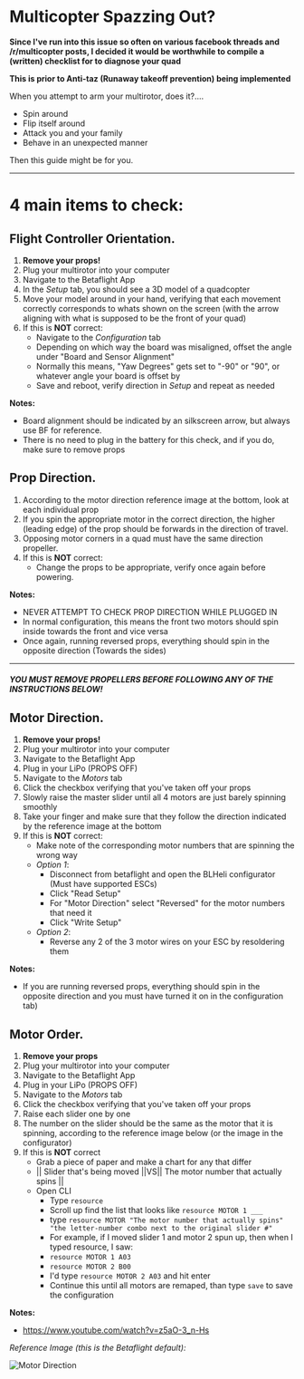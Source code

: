 # Multicopter Spazzing Out?

**Since I've run into this issue so often on various facebook threads and /r/multicopter posts, I decided it would be worthwhile to compile a (written) checklist for to diagnose your quad**

**This is prior to Anti-taz (Runaway takeoff prevention) being implemented**

When you attempt to arm your multirotor, does it?....

- Spin around
- Flip itself around
- Attack you and your family
- Behave in an unexpected manner

Then this guide might be for you.

---

# 4 main items to check:

## Flight Controller Orientation.

1. **Remove your props!**
2. Plug your multirotor into your computer
3. Navigate to the Betaflight App
4. In the _Setup_ tab, you should see a 3D model of a quadcopter
5. Move your model around in your hand, verifying that each movement correctly corresponds to whats shown on the screen (with the arrow aligning with what is supposed to be the front of your quad)
6. If this is **NOT** correct:
   - Navigate to the _Configuration_ tab
   - Depending on which way the board was misaligned, offset the angle under "Board and Sensor Alignment"
   - Normally this means, "Yaw Degrees" gets set to "-90" or "90", or whatever angle your board is offset by
   - Save and reboot, verify direction in _Setup_ and repeat as needed

**Notes:**

- Board alignment should be indicated by an silkscreen arrow, but always use BF for reference.
- There is no need to plug in the battery for this check, and if you do, make sure to remove props

## Prop Direction.

1. According to the motor direction reference image at the bottom, look at each individual prop
2. If you spin the appropriate motor in the correct direction, the higher (leading edge) of the prop should be forwards in the direction of travel.
3. Opposing motor corners in a quad must have the same direction propeller.
4. If this is **NOT** correct:
   - Change the props to be appropriate, verify once again before powering.

**Notes:**

- NEVER ATTEMPT TO CHECK PROP DIRECTION WHILE PLUGGED IN
- In normal configuration, this means the front two motors should spin inside towards the front and vice versa
- Once again, running reversed props, everything should spin in the opposite direction (Towards the sides)

---

##### YOU MUST REMOVE PROPELLERS BEFORE FOLLOWING ANY OF THE INSTRUCTIONS BELOW!

## Motor Direction.

1. **Remove your props!**
1. Plug your multirotor into your computer
1. Navigate to the Betaflight App
1. Plug in your LiPo (PROPS OFF)
1. Navigate to the _Motors_ tab
1. Click the checkbox verifying that you've taken off your props
1. Slowly raise the master slider until all 4 motors are just barely spinning smoothly
1. Take your finger and make sure that they follow the direction indicated by the reference image at the bottom
1. If this is **NOT** correct:
   - Make note of the corresponding motor numbers that are spinning the wrong way
   - _Option 1_:
     - Disconnect from betaflight and open the BLHeli configurator (Must have supported ESCs)
     - Click "Read Setup"
     - For "Motor Direction" select "Reversed" for the motor numbers that need it
     - Click "Write Setup"
   - _Option 2_:
     - Reverse any 2 of the 3 motor wires on your ESC by resoldering them

**Notes:**

- If you are running reversed props, everything should spin in the opposite direction and you must have turned it on in the configuration tab)

## Motor Order.

1. **Remove your props**
2. Plug your multirotor into your computer
3. Navigate to the Betaflight App
4. Plug in your LiPo (PROPS OFF)
5. Navigate to the _Motors_ tab
6. Click the checkbox verifying that you've taken off your props
7. Raise each slider one by one
8. The number on the slider should be the same as the motor that it is spinning, according to the reference image below (or the image in the configurator)
9. If this is **NOT** correct
   - Grab a piece of paper and make a chart for any that differ
   - || Slider that's being moved ||VS|| The motor number that actually spins ||
   - Open CLI
     - Type `resource`
     - Scroll up find the list that looks like `resource MOTOR 1 ___`
     - type `resource MOTOR "The motor number that actually spins" "the letter-number combo next to the original slider #"`
     - For example, if I moved slider 1 and motor 2 spun up, then when I typed resource, I saw:
     - `resource MOTOR 1 A03`
     - `resource MOTOR 2 B00`
     - I'd type `resource MOTOR 2 A03` and hit enter
     - Continue this until all motors are remaped, than type `save` to save the configuration

**Notes:**

- https://www.youtube.com/watch?v=z5aO-3_n-Hs

_Reference Image (this is the Betaflight default):_

![Motor Direction](/img/betaflight/quad_x.svg)
